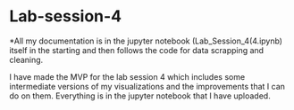 # Lab-session-4
*All my documentation is in the jupyter notebook (Lab_Session_4(4.ipynb) itself in the starting and then follows the code for data scrapping and cleaning.

I have made the MVP for the lab session 4 which includes some intermediate versions of my visualizations and the improvements that I can do on them. Everything is in the jupyter notebook that I have uploaded. 
